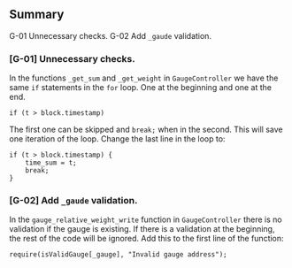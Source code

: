 ## Summary
G-01 Unnecessary checks.
G-02 Add `_gaude` validation.

### [G-01] Unnecessary checks.
In the functions `_get_sum` and `_get_weight` in `GaugeController` we have the same `if` statements in the `for` loop. One at the beginning and one at the end.

```solidity
if (t > block.timestamp)
```

The first one can be skipped and `break;` when in the second. This will save one iteration of the loop. Change the last line in the loop to:

```solidity
if (t > block.timestamp) {
    time_sum = t;
    break;
}
```

### [G-02] Add `_gaude` validation.
In the `gauge_relative_weight_write` function in `GaugeController` there is no validation if the gauge is existing. If there is a validation at the beginning, the rest of the code will be ignored. Add this to the first line of the function:

```solidity
require(isValidGauge[_gauge], "Invalid gauge address");
```